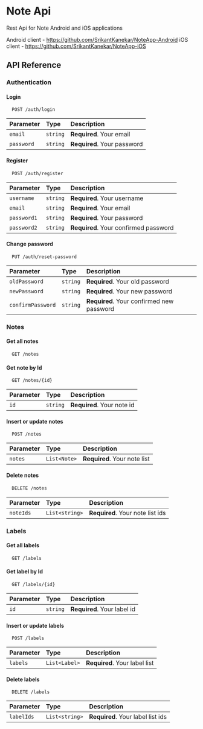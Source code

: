 # Note Api

Rest Api for Note Android and iOS applications

Android client - https://github.com/SrikantKanekar/NoteApp-Android
iOS client - https://github.com/SrikantKanekar/NoteApp-iOS

## API Reference

### Authentication

#### Login

```http
  POST /auth/login
```

| Parameter | Type     | Description                |
| :-------- | :------- | :------------------------- |
| `email` | `string` | **Required**. Your email |
| `password` | `string` | **Required**. Your password |

#### Register

```http
  POST /auth/register
```

| Parameter | Type     | Description                |
| :-------- | :------- | :------------------------- |
| `username` | `string` | **Required**. Your username |
| `email` | `string` | **Required**. Your email |
| `password1` | `string` | **Required**. Your password |
| `password2` | `string` | **Required**. Your confirmed password |

#### Change password

```http
  PUT /auth/reset-password
```

| Parameter | Type     | Description                |
| :-------- | :------- | :------------------------- |
| `oldPassword` | `string` | **Required**. Your old password |
| `newPassword` | `string` | **Required**. Your new password |
| `confirmPassword` | `string` | **Required**. Your confirmed new password |

### Notes

#### Get all notes

```http
  GET /notes
```

#### Get note by Id

```http
  GET /notes/{id}
```

| Parameter | Type     | Description                |
| :-------- | :------- | :------------------------- |
| `id` | `string` | **Required**. Your note id |

#### Insert or update notes

```http
  POST /notes
```

| Parameter | Type     | Description                |
| :-------- | :------- | :------------------------- |
| `notes` | `List<Note>` | **Required**. Your note list |

#### Delete notes

```http
  DELETE /notes
```

| Parameter | Type     | Description                |
| :-------- | :------- | :------------------------- |
| `noteIds` | `List<string>` | **Required**. Your note list ids |

### Labels

#### Get all labels

```http
  GET /labels
```

#### Get label by Id

```http
  GET /labels/{id}
```

| Parameter | Type     | Description                |
| :-------- | :------- | :------------------------- |
| `id` | `string` | **Required**. Your label id |

#### Insert or update labels

```http
  POST /labels
```

| Parameter | Type     | Description                |
| :-------- | :------- | :------------------------- |
| `labels` | `List<Label>` | **Required**. Your label list |

#### Delete labels

```http
  DELETE /labels
```

| Parameter | Type     | Description                |
| :-------- | :------- | :------------------------- |
| `labelIds` | `List<string>` | **Required**. Your label list ids |
